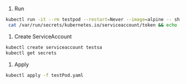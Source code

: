 1. Run
```bash
kubectl run -it --rm testpod --restart=Never --image=alpine -- sh
 cat /var/run/secrets/kubernetes.io/serviceaccount/token && echo
```
1. Create ServiceAccount
```bash
kubectl create serviceaccount testsa
kubectl get secrets
```
1. Apply
```bash
kubectl apply -f testPod.yaml
```
